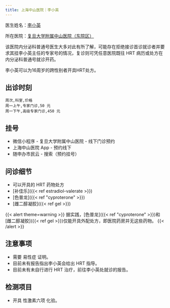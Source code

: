 ```yaml
---
title: 上海中山医院｜李小英
---
```


医生姓名：[李小英](https://www.haodf.com/doctor/13154.html)

所在医院：[复旦大学附属中山医院（东院区）](https://amap.com/place/B0FFF5RB0L)

该医院内分泌科普通号医生大多对此有所了解，可能存在拒绝接诊首诊就诊者并要求其挂李小英主任的专家号的情况，复诊则可凭任意医院既往 HRT 病历或处方在内分泌科普通号就诊开药。

李小英可以为16周岁的跨性别者开具HRT处方。

## 出诊时刻

```csv
周次,科室,价格
周一上午,专家门诊,50 元
周一下午,高级专家门诊,450 元
```

## 挂号

- 微信小程序 - 复旦大学附属中山医院 - 线下门诊预约
- 上海中山医院 App - 预约线下
- 随申办市民云 - 搜索（预约挂号）

## 问诊细节

- 可以开具的 HRT 药物处方
- [补佳乐]({{< ref estradiol-valerate >}})
- [色普龙]({{< ref "cyproterone" >}})
- [雌二醇凝胶]({{< ref gel >}})

{{< alert theme=warning >}}
据实践，[色普龙]({{< ref "cyproterone" >}})和[雌二醇凝胶]({{< ref gel >}})仅能开具外配处方，即医院药房并无这些药物。
{{< /alert >}}

## 注意事项

- 需要 易性症 证明。
- 目前未有报告指出李小英会给出 HRT 指导。
- 目前未有未自行进行 HRT 治疗，前往李小英处就诊的报告。

## 检测项目

- 开具 性激素六项 化验。
